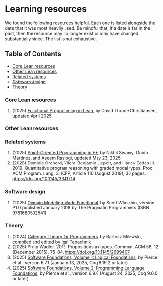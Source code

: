 <!-- omit in toc -->
# Learning resources

We found the following resources helpful. Each one is listed alongside the date that it was most heavily used. Be mindful that, if a date is far in the past, then the resource may no longer exist or may have changed substantially since. The list is not exhaustive.

<!-- omit in toc -->
## Table of Contents

- [Core Lean resources](#core-lean-resources)
- [Other Lean resources](#other-lean-resources)
- [Related systems](#related-systems)
- [Software design](#software-design)
- [Theory](#theory)

### Core Lean resources

1. (2025) [Functional Programming in Lean](https://lean-lang.org/functional_programming_in_lean/), by David Thrane Christiansen, updated April 2025

### Other Lean resources

### Related systems

1. (2025) [Proof-Oriented Programming in F*](https://fstar-lang.org/tutorial/proof-oriented-programming-in-fstar.pdf), by Nikhil Swamy, Guido Martínez, and Aseem Rastogi, updated May 23, 2025
2. (2025) Dominic Orchard, Vilem-Benjamin Liepelt, and Harley Eades III. 2019. Quantitative program reasoning with graded modal types. Proc. ACM Program. Lang. 3, ICFP, Article 110 (August 2019), 30 pages. <https://doi.org/10.1145/3341714>

### Software design

1. (2025) [Domain Modeling Made Functional](https://pragprog.com/titles/swdddf/domain-modeling-made-functional/), by Scott Wlaschin, version P1.0 published January 2018 by The Pragmatic Programmers (ISBN 9781680502541)

### Theory

1. (2024) [Category Theory for Programmers](https://github.com/hmemcpy/milewski-ctfp-pdf/releases), by Bartosz Milewski, compiled and edited by Igal Tabachnik
2. (2025) Philip Wadler. 2015. Propositions as types. Commun. ACM 58, 12 (December 2015), 75–84. <https://doi.org/10.1145/2699407>
3. (2025) [Software Foundations, Volume 1: Logical Foundations](https://softwarefoundations.cis.upenn.edu/lf-current/index.html), by Pierce et al., version 6.7.1 (January 13, 2025, Coq 8.19.2 or later)
3. (2025) [Software Foundations, Volume 2: Programming Language Foundations](https://softwarefoundations.cis.upenn.edu/plf-current/index.html), by Pierce et al., version 6.9.0 (August 24, 2025, Coq 9.0.0 or later)
